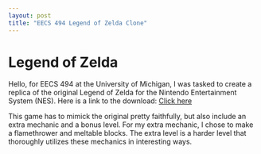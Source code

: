 ```yaml
---
layout: post
title: "EECS 494 Legend of Zelda Clone"
---
```


# Legend of Zelda

Hello, for EECS 494 at the University of Michigan, I was tasked to create a replica of the original Legend of Zelda for the Nintendo Entertainment System (NES).
Here is a link to the download: <a href="https://isaac-huffman.itch.io/494-legend-of-zelda-clone">Click here</a>


This game has to mimick the original pretty faithfully, but also include an extra mechanic and a bonus level. For my extra mechanic, I chose to make a flamethrower and meltable blocks.
The extra level is a harder level that thoroughly utilizes these mechanics in interesting ways.
